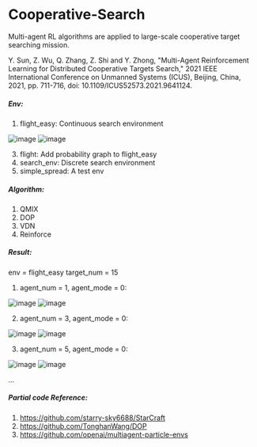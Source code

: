 # Cooperative-Search
Multi-agent RL algorithms are applied to large-scale cooperative target searching mission.

Y. Sun, Z. Wu, Q. Zhang, Z. Shi and Y. Zhong, "Multi-Agent Reinforcement Learning for Distributed Cooperative Targets Search," 2021 IEEE International Conference on Unmanned Systems (ICUS), Beijing, China, 2021, pp. 711-716, doi: 10.1109/ICUS52573.2021.9641124.

##### Env:
1. flight_easy: Continuous search environment

![image](https://user-images.githubusercontent.com/55376167/120631146-1d44fc00-c49a-11eb-9272-ee0505c351a3.png)
![image](https://user-images.githubusercontent.com/55376167/120631159-21711980-c49a-11eb-862b-04fa23a5cee8.png)

3. flight: Add probability graph to flight_easy
4. search_env: Discrete search environment
5. simple_spread: A test env

##### Algorithm:
1. QMIX
2. DOP
3. VDN
4. Reinforce

##### Result:
env = flight_easy
target_num = 15
1. agent_num = 1, agent_mode = 0:

![image](https://user-images.githubusercontent.com/55376167/120631264-44033280-c49a-11eb-8947-5ee6d02636be.png)
![image](https://user-images.githubusercontent.com/55376167/120631273-46fe2300-c49a-11eb-90cb-8c11250b27f7.png)

2. agent_num = 3, agent_mode = 0:

![image](https://user-images.githubusercontent.com/55376167/120631354-5da47a00-c49a-11eb-8f4d-33632cf01915.png)
![image](https://user-images.githubusercontent.com/55376167/120631365-6006d400-c49a-11eb-8152-3e1836714e5d.png)

3. agent_num = 5, agent_mode = 0:

![image](https://user-images.githubusercontent.com/55376167/120631407-6d23c300-c49a-11eb-8d79-37db95df8baf.png)
![image](https://user-images.githubusercontent.com/55376167/120631419-70b74a00-c49a-11eb-9710-3e9584446a5f.png)

...

##### Partial code Reference:
1. https://github.com/starry-sky6688/StarCraft
2. https://github.com/TonghanWang/DOP
3. https://github.com/openai/multiagent-particle-envs
